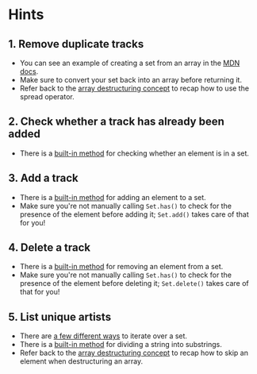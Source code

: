 # Hints

## 1. Remove duplicate tracks

- You can see an example of creating a set from an array in the [MDN docs][mdn-relation-to-arrays].
- Make sure to convert your set back into an array before returning it.
- Refer back to the [array destructuring concept][concept-array-destructuring] to recap how to use the spread operator.

## 2. Check whether a track has already been added

- There is a [built-in method][mdn-set-has] for checking whether an element is in a set.

## 3. Add a track

- There is a [built-in method][mdn-set-add] for adding an element to a set.
- Make sure you're not manually calling `Set.has()` to check for the presence of the element before adding it; `Set.add()` takes care of that for you!

## 4. Delete a track

- There is a [built-in method][mdn-set-delete] for removing an element from a set.
- Make sure you're not manually calling `Set.has()` to check for the presence of the element before deleting it; `Set.delete()` takes care of that for you!

## 5. List unique artists

- There are [a few different ways][mdn-set-iteration] to iterate over a set.
- There is a [built-in method][mdn-string-split] for dividing a string into substrings.
- Refer back to the [array destructuring concept][concept-array-destructuring] to recap how to skip an element when destructuring an array.

[mdn-relation-to-arrays]: https://developer.mozilla.org/en-US/docs/Web/JavaScript/Reference/Global_Objects/Set#relation_with_array_objects
[mdn-set-add]: https://developer.mozilla.org/en-US/docs/Web/JavaScript/Reference/Global_Objects/Set/add
[mdn-set-delete]: https://developer.mozilla.org/en-US/docs/Web/JavaScript/Reference/Global_Objects/Set/delete
[mdn-set-has]: https://developer.mozilla.org/en-US/docs/Web/JavaScript/Reference/Global_Objects/Set/has
[mdn-set-iteration]: https://developer.mozilla.org/en-US/docs/Web/JavaScript/Reference/Global_Objects/Set#iterating_sets
[mdn-string-split]: https://developer.mozilla.org/en-US/docs/Web/JavaScript/Reference/Global_Objects/String/split
[concept-array-destructuring]: /tracks/javascript/concepts/array-destructuring
